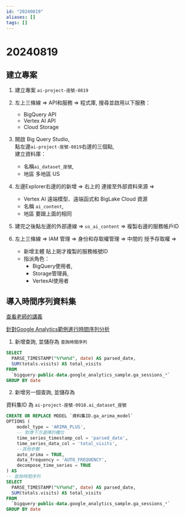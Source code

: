 ```yaml
---
id: "20240819"
aliases: []
tags: []
---
```


# 20240819

## 建立專案

1. 建立專案 `ai-project-座號-0819`

2. 左上三條線 => API和服務 => 程式庫, 搜尋並啟用以下服務：

    - BigQuery API
    - Vertex AI API
    - Cloud Storage

3. 開啟 Big Query Studio,  
   點左邊`ai-project-座號-0819`右邊的三個點,  
   建立資料庫：

    - 名稱`ai_dataset_座號`,
    - 地區 多地區 US

4. 左邊Explorer右邊的的新增 => 右上的 連接至外部資料來源 =>

    - Vertex AI 遠端模型、遠端函式和 BigLake Cloud 資源
    - 名稱 `ai_content`,
    - 地區 要跟上面的相同

5. 建完之後點左邊的外部連線 => `us_ai_content` => 複製右邊的服務帳戶ID

6. 左上三條線 => IAM 管理 => 身份和存取權管理 => 中間的 授予存取權 =>
    - 新增主體 貼上剛才複製的服務帳號ID
    - 指派角色：
        - BigQuery使用者,
        - Storage管理員,
        - VertexAI使用者

## 導入時間序列資料集

[查看老師的講義](https://hackmd.io/@4HupY3slSPWy7VByk-0aXA/r1TUvEvuC#0819課程資料)

[針對Google Analytics範例進行時間序列分析](https://hackmd.io/@4HupY3slSPWy7VByk-0aXA/BJGC-2UOR)

1. 新增查詢, 並儲存為 `查詢時間序列`

```sql
SELECT
  PARSE_TIMESTAMP("%Y%m%d", date) AS parsed_date,
  SUM(totals.visits) AS total_visits
FROM
  `bigquery-public-data.google_analytics_sample.ga_sessions_*`
GROUP BY date
```

2. 新增另一個查詢, 並儲存為

資料集ID 為 `ai-project-座號-0918.ai_dataset_座號`

```sql
CREATE OR REPLACE MODEL `資料集ID.ga_arima_model`
OPTIONS (
    model_type = 'ARIMA_PLUS',
    -- 對應下方選擇的欄位
    time_series_timestamp_col = 'parsed_date',
    time_series_data_col = 'total_visits',
    --其他參數
    auto_arima = TRUE,
    data_frequency = 'AUTO_FREQUENCY',
    decompose_time_series = TRUE
) AS
-- 查詢時間序列
SELECT
  PARSE_TIMESTAMP("%Y%m%d", date) AS parsed_date,
  SUM(totals.visits) AS total_visits
FROM
  `bigquery-public-data.google_analytics_sample.ga_sessions_*`
GROUP BY date
```
